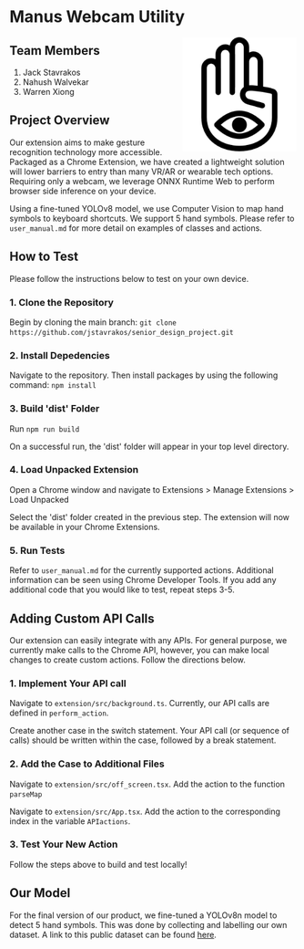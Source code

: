 # Manus Webcam Utility
<img align="right" width="200" height="200" src="https://raw.githubusercontent.com/jstavrakos/senior_design_project/main/extension/public/hand.png">

## Team Members
1. Jack Stavrakos
2. Nahush Walvekar
3. Warren Xiong

## Project Overview
Our extension aims to make gesture recognition technology more accessible. Packaged as a Chrome Extension, we have created a lightweight solution will lower barriers to entry than many VR/AR or wearable tech options. Requiring only a webcam, we leverage ONNX Runtime Web to perform browser side inference on your device. 

Using a fine-tuned YOLOv8 model, we use Computer Vision to map hand symbols to keyboard shortcuts. We support 5 hand symbols. Please refer to `user_manual.md` for more detail on examples of classes and actions.

## How to Test
Please follow the instructions below to test on your own device.

### 1. Clone the Repository
Begin by cloning the main branch: ```git clone https://github.com/jstavrakos/senior_design_project.git```

### 2. Install Depedencies
Navigate to the repository. Then install packages by using the following command: ```npm install```

### 3. Build 'dist' Folder
Run ```npm run build```

On a successful run, the 'dist' folder will appear in your top level directory.

### 4. Load Unpacked Extension
Open a Chrome window and navigate to Extensions > Manage Extensions > Load Unpacked

Select the 'dist' folder created in the previous step. The extension will now be available in your Chrome Extensions.

### 5. Run Tests
Refer to `user_manual.md` for the currently supported actions. Additional information can be seen using Chrome Developer Tools. If you add any additional code that you would like to test, repeat steps 3-5.

## Adding Custom API Calls
Our extension can easily integrate with any APIs. For general purpose, we currently make calls to the Chrome API, however, you can make local changes to create custom actions. Follow the directions below.

### 1. Implement Your API call
Navigate to ```extension/src/background.ts```. Currently, our API calls are defined in `perform_action`. 

Create another case in the switch statement. Your API call (or sequence of calls) should be written within the case, followed by a break statement.

### 2. Add the Case to Additional Files
Navigate to ```extension/src/off_screen.tsx```. Add the action to the function `parseMap`

Navigate to ```extension/src/App.tsx```. Add the action to the corresponding index in the variable `APIactions`.

### 3. Test Your New Action
Follow the steps above to build and test locally!

## Our Model
For the final version of our product, we fine-tuned a YOLOv8n model to detect 5 hand symbols. This was done by collecting and labelling our own dataset. A link to this public dataset can be found [here](https://universe.roboflow.com/jstavrakos/manuswebcamutilitycustommodel).
